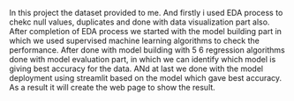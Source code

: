 In this project the dataset provided to me. And firstly i used EDA process to chekc null values, duplicates and done with data visualization part also. 
After completion of EDA process we started with the model building part in which we used supervised machine learning algorithms to check the performance.
After done with model building with 5 6 regression algorithms done with model evaluation part, in which we can identify which model is giving best accuracy for the data.
ANd at last we done with the model deployment using streamlit based on the model which gave best accuracy. As a result it will create the web page to show the result.
